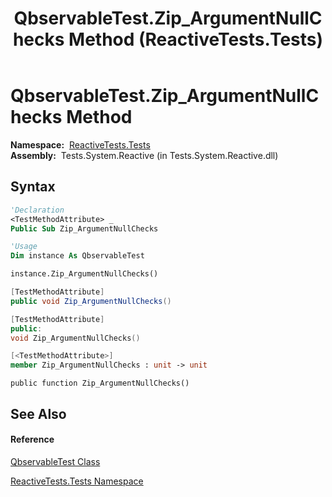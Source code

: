 ﻿---
title: QbservableTest.Zip_ArgumentNullChecks Method  (ReactiveTests.Tests)
TOCTitle: Zip_ArgumentNullChecks Method
ms:assetid: M:ReactiveTests.Tests.QbservableTest.Zip_ArgumentNullChecks
ms:mtpsurl: https://msdn.microsoft.com/en-us/library/reactivetests.tests.qbservabletest.zip_argumentnullchecks(v=VS.103)
ms:contentKeyID: 36618859
ms.date: 06/28/2011
mtps_version: v=VS.103
f1_keywords:
- ReactiveTests.Tests.QbservableTest.Zip_ArgumentNullChecks
dev_langs:
- CSharp
- JScript
- VB
- FSharp
- c++
---

# QbservableTest.Zip\_ArgumentNullChecks Method

**Namespace:**  [ReactiveTests.Tests](hh289046\(v=vs.103\).md)  
**Assembly:**  Tests.System.Reactive (in Tests.System.Reactive.dll)

## Syntax

``` vb
'Declaration
<TestMethodAttribute> _
Public Sub Zip_ArgumentNullChecks
```

``` vb
'Usage
Dim instance As QbservableTest

instance.Zip_ArgumentNullChecks()
```

``` csharp
[TestMethodAttribute]
public void Zip_ArgumentNullChecks()
```

``` c++
[TestMethodAttribute]
public:
void Zip_ArgumentNullChecks()
```

``` fsharp
[<TestMethodAttribute>]
member Zip_ArgumentNullChecks : unit -> unit 
```

``` jscript
public function Zip_ArgumentNullChecks()
```

## See Also

#### Reference

[QbservableTest Class](hh315250\(v=vs.103\).md)

[ReactiveTests.Tests Namespace](hh289046\(v=vs.103\).md)

